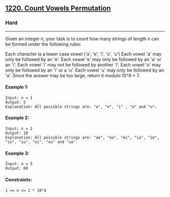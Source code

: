[1220. Count Vowels Permutation](https://leetcode.com/problems/count-vowels-permutation/)
---------------------------------------------------------------------------------------------------------------------------------------------

### Hard
---------------------------------------------------------------------------------------------------------------------------------------------

Given an integer n, your task is to count how many strings of length n can be formed under the following rules:

Each character is a lower case vowel ('a', 'e', 'i', 'o', 'u')
Each vowel 'a' may only be followed by an 'e'.
Each vowel 'e' may only be followed by an 'a' or an 'i'.
Each vowel 'i' may not be followed by another 'i'.
Each vowel 'o' may only be followed by an 'i' or a 'u'.
Each vowel 'u' may only be followed by an 'a'.
Since the answer may be too large, return it modulo 10^9 + 7.

#### Example 1:
```  
Input: n = 1
Output: 5
Explanation: All possible strings are: "a", "e", "i" , "o" and "u".
```
#### Example 2:
```
Input: n = 2
Output: 10
Explanation: All possible strings are: "ae", "ea", "ei", "ia", "ie", "io", "iu", "oi", "ou" and "ua".
```
#### Example 3: 
```
Input: n = 5
Output: 68
``` 
#### Constraints:
```
1 <= n <= 2 * 10^4
```
